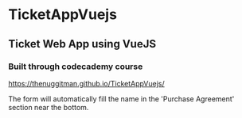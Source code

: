 # TicketAppVuejs
## Ticket Web App using VueJS
### Built through codecademy course 

https://thenuggitman.github.io/TicketAppVuejs/

The form will automatically fill the name in the 'Purchase Agreement' section near the bottom.

